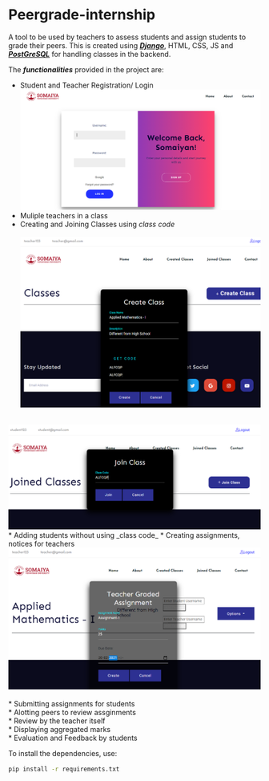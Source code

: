 # Peergrade-internship

A tool to be used by teachers to assess students and assign students to grade their peers. This is created using <a href = "https://docs.djangoproject.com/en/3.1/"> ***Django***</a>, HTML, CSS, JS and <a href = "https://www.postgresql.org/"> ***PostGreSQL***</a> for handling classes in the backend. 

The ***functionalities*** provided in the project are:
* Student and Teacher Registration/ Login<br>
<img src = "Snapshots/Capture.PNG" ><br>
* Muliple teachers in a class
* Creating and Joining Classes using _class code_<br><br>
<img src = "Snapshots/teacher.PNG" ><br><br>
<img src = "Snapshots/student1.PNG" >
* Adding students without using _class code_
* Creating assignments, notices for teachers
<img src = "Snapshots/teacher3.PNG" ><br><br>
* Submitting assignments for students<br>
* Alotting peers to review assginments<br>
* Review by the teacher itself<br>
* Displaying aggregated marks<br>
* Evaluation and Feedback by students

To install the dependencies, use:
```bash
pip install -r requirements.txt
```

